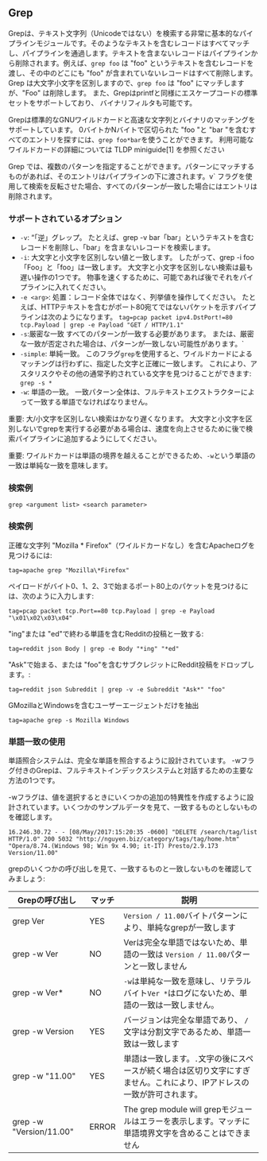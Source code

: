 ## Grep

Grepは、テキスト文字列（Unicodeではない）を検索する非常に基本的なパイプラインモジュールです。そのようなテキストを含むレコードはすべてマッチし、パイプラインを通過します。テキストを含まないレコードはパイプラインから削除されます。例えば、`grep foo` は "foo" というテキストを含むレコードを渡し、その中のどこにも "foo" が含まれていないレコードはすべて削除します。Grep は大文字小文字を区別しますので、`grep foo` は "foo" にマッチしますが、"Foo" は削除します。 また、Grepはprintfと同様にエスケープコードの標準セットをサポートしており、 バイナリフィルタも可能です。

Grepは標準的なGNUワイルドカードと高速な文字列とバイナリのマッチングをサポートしています。 0バイトかNバイトで区切られた "foo "と "bar "を含むすべてのエントリを探すには、`grep foo*bar`を使うことができます。 利用可能なワイルドカードの詳細については TLDP miniguide[1] を参照ください

Grep では、複数のパターンを指定することができます。パターンにマッチするものがあれば、そのエントリはパイプラインの下に渡されます。v` フラグを使用して検索を反転させた場合、すべてのパターンが一致した場合にはエントリは削除されます。

### サポートされているオプション

* `-v`: “「逆」グレップ。  たとえば、grep -v bar「bar」というテキストを含むレコードを削除し、「bar」を含まないレコードを検索します。
* `-i`: 大文字と小文字を区別しない値と一致します。  したがって、grep -i foo「Foo」と「foo」は一致します。  大文字と小文字を区別しない検索は最も遅い操作の1つです。  物事を速くするために、可能であれば後でそれをパイプラインに入れてください。
* `-e <arg>`: 処置：レコード全体ではなく、列挙値を操作してください。  たとえば、HTTPテキストを含むがポート80宛てではないパケットを示すパイプラインは次のようになります。 `tag=pcap packet ipv4.DstPort!=80 tcp.Payload | grep -e Payload "GET / HTTP/1.1"`
* `-s`:厳密な一致 すべてのパターンが一致する必要があります。  または、厳密な一致が否定された場合は、パターンが一致しない可能性があります。`
* `-simple`: 単純一致。  このフラグ`grep`を使用すると、ワイルドカードによるマッチングは行わずに、指定した文字と正確に一致します。  これにより、アスタリスクやその他の通常予約されている文字を見つけることができます: `grep -s * `
* `-w`: 単語の一致。  一致パターン全体は、フルテキストエクストラクターによって一致する単語でなければなりません。

重要: 大/小文字を区別しない検索はかなり遅くなります。  大文字と小文字を区別しないでgrepを実行する必要がある場合は、速度を向上させるために後で検索パイプラインに追加するようにしてください。

重要: ワイルドカードは単語の境界を越えることができるため、`-w`という単語の一致は単純な一致を意味します。

### 検索例
```
grep <argument list> <search parameter>
```

### 検索例

正確な文字列 "Mozilla * Firefox"（ワイルドカードなし）を含むApacheログを見つけるには:

```
tag=apache grep "Mozilla\*Firefox"
```

ペイロードがバイト0、1、2、3で始まるポート80上のパケットを見つけるには、次のように入力します:

```
tag=pcap packet tcp.Port==80 tcp.Payload | grep -e Payload "\x01\x02\x03\x04"
```

"ing"または "ed"で終わる単語を含むRedditの投稿と一致する:

```
tag=reddit json Body | grep -e Body "*ing" "*ed"
```

"Ask"で始まる、または "foo"を含むサブクレジットにReddit投稿をドロップします。:

```
tag=reddit json Subreddit | grep -v -e Subreddit "Ask*" "foo"
```

GMozillaとWindowsを含むユーザーエージェントだけを抽出

```
tag=apache grep -s Mozilla Windows
```

### 単語一致の使用

単語照合システムは、完全な単語を照合するように設計されています。   -wフラグ付きのGrepは、フルテキストインデックスシステムと対話するための主要な方法の1つです。

-wフラグは、値を選択するときにいくつかの追加の特異性を作成するように設計されています。いくつかのサンプルデータを見て、一致するものとしないものを確認します。

```
16.246.30.72 - - [08/May/2017:15:20:35 -0600] "DELETE /search/tag/list HTTP/1.0" 200 5032 "http://nguyen.biz/category/tags/tag/home.htm" "Opera/8.74.(Windows 98; Win 9x 4.90; it-IT) Presto/2.9.173 Version/11.00"
```

grepのいくつかの呼び出しを見て、一致するものと一致しないものを確認してみましょう:

| Grepの呼び出し | マッチ | 説明 |
|-----------------|---------|-------------|
| grep Ver        |   YES   | `Version / 11.00`バイトパターンにより、単純なgrepが一致します |
| grep -w Ver     |   NO    | Verは完全な単語ではないため、単語の一致は `Version / 11.00`パターンと一致しません |
| grep -w Ver*    |   NO    | `-w`は単純な一致を意味し、リテラルバイト`Ver *`はログにないため、単語の一致は一致しません。 |
| grep -w Version |   YES   | バージョンは完全な単語であり、 `/`文字は分割文字であるため、単語一致は一致します |
| grep -w "11.00" |   YES   | 単語は一致します。`.`文字の後にスペースが続く場合は区切り文字にすぎません。これにより、IPアドレスの一致が許可されます。 |
| grep -w "Version/11.00" |  ERROR  | The grep module will grepモジュールはエラーを表示します。マッチに単語境界文字を含めることはできません |
